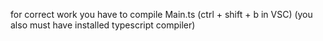 for correct work you have to compile Main.ts (ctrl + shift + b in VSC) (you also must have installed typescript compiler)